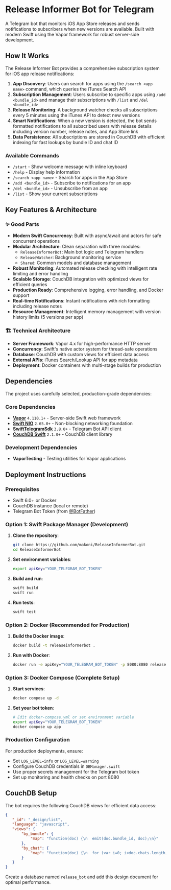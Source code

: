 # Release Informer Bot for Telegram

A Telegram bot that monitors iOS App Store releases and sends notifications to subscribers when new versions are available. Built with modern Swift using the Vapor framework for robust server-side development.

## How It Works

The Release Informer Bot provides a comprehensive subscription system for iOS app release notifications:

1. **App Discovery**: Users can search for apps using the `/search <app name>` command, which queries the iTunes Search API
2. **Subscription Management**: Users subscribe to specific apps using `/add <bundle_id>` and manage their subscriptions with `/list` and `/del <bundle_id>`
3. **Release Monitoring**: A background watcher checks all subscriptions every 5 minutes using the iTunes API to detect new versions
4. **Smart Notifications**: When a new version is detected, the bot sends formatted notifications to all subscribed users with release details including version number, release notes, and App Store link
5. **Data Persistence**: All subscriptions are stored in CouchDB with efficient indexing for fast lookups by bundle ID and chat ID

### Available Commands

- `/start` - Show welcome message with inline keyboard
- `/help` - Display help information
- `/search <app name>` - Search for apps in the App Store
- `/add <bundle_id>` - Subscribe to notifications for an app
- `/del <bundle_id>` - Unsubscribe from an app
- `/list` - Show your current subscriptions

## Key Features & Architecture

### ✨ Good Parts

- **Modern Swift Concurrency**: Built with async/await and actors for safe concurrent operations
- **Modular Architecture**: Clean separation with three modules:
  - `ReleaseInformerBot`: Main bot logic and Telegram handlers
  - `ReleaseWatcher`: Background monitoring service
  - `Shared`: Common models and database management
- **Robust Monitoring**: Automated release checking with intelligent rate limiting and error handling
- **Scalable Storage**: CouchDB integration with optimized views for efficient queries
- **Production Ready**: Comprehensive logging, error handling, and Docker support
- **Real-time Notifications**: Instant notifications with rich formatting including release notes
- **Resource Management**: Intelligent memory management with version history limits (5 versions per app)

### 🏗️ Technical Architecture

- **Server Framework**: Vapor 4.x for high-performance HTTP server
- **Concurrency**: Swift's native actor system for thread-safe operations  
- **Database**: CouchDB with custom views for efficient data access
- **External APIs**: iTunes Search/Lookup API for app metadata
- **Deployment**: Docker containers with multi-stage builds for production

## Dependencies

The project uses carefully selected, production-grade dependencies:

### Core Dependencies
- **[Vapor](https://github.com/vapor/vapor)** `4.110.1+` - Server-side Swift web framework
- **[Swift NIO](https://github.com/apple/swift-nio)** `2.65.0+` - Non-blocking networking foundation
- **[SwiftTelegramSdk](https://github.com/nerzh/swift-telegram-sdk)** `3.8.0+` - Telegram Bot API client
- **[CouchDB Swift](https://github.com/makoni/couchdb-swift)** `2.1.0+` - CouchDB client library

### Development Dependencies
- **VaporTesting** - Testing utilities for Vapor applications

## Deployment Instructions

### Prerequisites
- Swift 6.0+ or Docker
- CouchDB instance (local or remote)
- Telegram Bot Token (from [@BotFather](https://t.me/botfather))

### Option 1: Swift Package Manager (Development)

1. **Clone the repository**:
   ```bash
   git clone https://github.com/makoni/ReleaseInformerBot.git
   cd ReleaseInformerBot
   ```

2. **Set environment variables**:
   ```bash
   export apiKey="YOUR_TELEGRAM_BOT_TOKEN"
   ```

3. **Build and run**:
   ```bash
   swift build
   swift run
   ```

4. **Run tests**:
   ```bash
   swift test
   ```

### Option 2: Docker (Recommended for Production)

1. **Build the Docker image**:
   ```bash
   docker build -t releaseinformerbot .
   ```

2. **Run with Docker**:
   ```bash
   docker run -e apiKey="YOUR_TELEGRAM_BOT_TOKEN" -p 8080:8080 releaseinformerbot
   ```

### Option 3: Docker Compose (Complete Setup)

1. **Start services**:
   ```bash
   docker compose up -d
   ```

2. **Set your bot token**:
   ```bash
   # Edit docker-compose.yml or set environment variable
   export apiKey="YOUR_TELEGRAM_BOT_TOKEN"
   docker compose up app
   ```

### Production Configuration

For production deployments, ensure:
- Set `LOG_LEVEL=info` or `LOG_LEVEL=warning`
- Configure CouchDB credentials in `DBManager.swift`
- Use proper secrets management for the Telegram bot token
- Set up monitoring and health checks on port 8080

## CouchDB Setup

The bot requires the following CouchDB views for efficient data access:

```json
{
   "_id": "_design/list",
   "language": "javascript",
   "views": {
       "by_bundle": {
           "map": "function(doc) {\n  emit(doc.bundle_id, doc);\n}"
       },
       "by_chat": {
           "map": "function(doc) {\n  for (var i=0; i<doc.chats.length; i++) {\n    emit(doc.chats[i], doc);\n  }\n}"
       }
   }
}
```

Create a database named `release_bot` and add this design document for optimal performance.
